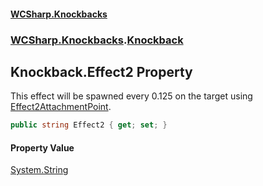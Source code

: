 #### [WCSharp.Knockbacks](README.md 'README')
### [WCSharp.Knockbacks](WCSharp.Knockbacks.md 'WCSharp.Knockbacks').[Knockback](WCSharp.Knockbacks.Knockback.md 'WCSharp.Knockbacks.Knockback')

## Knockback.Effect2 Property

This effect will be spawned every 0.125 on the target using [Effect2AttachmentPoint](WCSharp.Knockbacks.Knockback.Effect2AttachmentPoint.md 'WCSharp.Knockbacks.Knockback.Effect2AttachmentPoint').

```csharp
public string Effect2 { get; set; }
```

#### Property Value
[System.String](https://docs.microsoft.com/en-us/dotnet/api/System.String 'System.String')